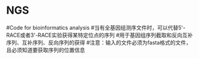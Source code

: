 # NGS
#Code for bioinformatics analysis
#当有全基因组测序文件时，可以代替5'-RACE或者3'-RACE实验获得某特定位点的序列
#用于基因组序列截取和反向互补序列、互补序列、反向序列的获得
#注意：输入的文件必须为fasta格式的文件，且必须知道要获取序列的位置信息
